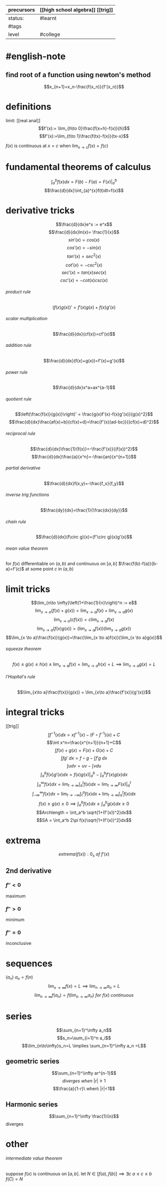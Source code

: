 | precursors | [[high school algebra]] [[trig]] |
| ---------- | -------------------------------- |
| status:    | #learnt                          |
| #tags      |                                  |
| level      | #college                         |

# #english-note

## find root of a function using newton's method
$$x_{n+1}=x_n-\frac{f(x_n)}{f'(x_n)}$$
# definitions
limit: [[real anal]]
$$f'(x):= \lim_{h\to 0}\frac{f(x+h)-f(x)}{h}$$
$$f'(x):=\lim_{t\to 1}\frac{f(tx)-f(x)}{tx-x}$$

$f(x)$ is continuous at $x=c$ when $\lim_{x\to c}f(x)=f(c)$
# fundamental theorems of calculus
$$\int_{a}^{b}f(x)dx=F(b)-F(a) = F(x)|_{a}^{b}$$
$$\frac{d}{dx}\int_{a}^{x}f(t)dt=f(x)$$

# derivative tricks
$$\frac{d}{dx}e^x := e^x$$
$$\frac{d}{dx}ln(x)= \frac{1}{x}$$
$$sin'(x)=cos(x)$$
$$cos'(x)=-sin(x)$$
$$tan'(x)=sec^2(x)$$
$$cot'(x)=-csc^2(x)$$
$$sec'(x)=tan(x)sec(x)$$
$$csc'(x)=-cot(x)csc(x)$$
###### product rule
$$(f(x)g(x))'=f'(x)g(x)+f(x)g'(x)$$
###### scalar multiplication
$$\frac{d}{dx}(cf(x))=cf'(x)$$
###### addition rule
$$\frac{d}{dx}(f(x)+g(x))=f'(x)+g'(x)$$
###### power rule
$$\frac{d}{dx}x^a=ax^{a-1}$$

###### quotient rule
$$\left(\frac{f(x)}{g(x)}\right)' = \frac{g(x)f'(x)-f(x)g'(x)}{g(x)^2}$$
$$\frac{d}{dx}\frac{af(x)+b}{cf(x)+d}=\frac{f'(x)(ad-bc)}{(cf(x)+d)^2}$$
###### reciprocal rule
$$\frac{d}{dx}\frac{1}{f(x)}=-\frac{f'(x)}{(f(x))^2}$$
$$\frac{d}{dx}\frac{a}{x^n}=-\frac{an}{x^{n+1}}$$
###### partial derivative
$$\frac{d}{dx}f(x,y)=-\frac{f_x}{f_y}$$
###### inverse trig functions
$$\frac{dy}{dx}=\frac{1}{\frac{dx}{dy}}$$
###### chain rule
$$\frac{d}{dx}(f\circ g)(x)=(f'\circ g)(x)g'(x)$$
###### mean value theorem
for $f(x)$ differentiable on $(a,b)$ and continuous on $[a,b]$ $\frac{f(b)-f(a)}{b-a}=f'(c)$ at some point $c$ in $(a,b)$



# limit tricks
$$\lim_{n\to \infty}\left(1+\frac{1}{n}\right)^n := e$$
$$\lim_{x\to a}(f(x)+g(x))=\lim_{x\to a}f(x)+\lim_{x\to a}g(x)$$
$$\lim_{x\to a}(cf(x))=c\lim_{x\to a}f(x)$$
$$\lim_{x\to a}(f(x)g(x))=(\lim_{x\to a}f(x))(\lim_{x\to a}g(x))$$
$$\lim_{x \to a}\frac{f(x)}{g(x)}=\frac{\lim_{x \to a}f(x)}{\lim_{x \to a}g(x)}$$
###### squeeze theorem 
$$f(x)\le g(x)\le h(x) \land \lim_{x\to a}f(x) = \lim_{x\to a}h(x)=L \implies \lim_{x\to a}g(x)=L$$

###### l'Hopital's rule
$$\lim_{x\to a}\frac{f(x)}{g(x)} = \lim_{x\to a}\frac{f'(x)}{g'(x)}$$


# integral tricks
[[trig]]
$$\int f^{-1}(x)dx=xf^{-1}(x)-(F\circ f^{-1})(x)+C$$
$$\int x^n=\frac{x^{n+1}}{n+1}+C$$
$$\int f(x)+g(x)=F(x)+G(x)+C$$
$$\int fg'\ dx = f\circ g - \int f'g\ dx$$
$$\int udv = uv - \int vdu$$
$$\int_a^b f(x)g'(x)dx = f(x)g(x)|_a^b - \int_a^b f'(x)g(x)dx$$
$$\int_a^\infty f(x) dx = \lim_{t\to\infty}\int_a^tf(x)dx = \lim_{t\to\infty} F(x)|_a^t$$
$$\int_{-\infty}^\infty f(x)dx = \lim_{t\to -\infty}\int_t^af(x)dx + \lim_{t\to\infty}\int_a^tf(x)dx $$
$$f(x)\ge g(x)\ge 0 \implies \int_a^b f(x)dx \ge \int_a^bg(x)dx \ge 0$$
$$Archlength = \int_a^b \sqrt{1+(f'(x))^2}dx$$
$$SA = \int_a^b 2\pi f(x)\sqrt{1+(f'(x))^2}dx$$
# extrema
$$extrema(f(x)): 0_s\ of\ f'(x)$$
## 2nd derivative
### $f'' < 0$
maximum
### $f'' > 0$ 
minimum
### $f'' = 0$
inconclusive

# sequences
$(a_n)$
$a_n = f(n)$
$$\lim_{x\to\infty}f(x)=L\implies \lim_{n\to\infty} a_n = L$$
$$\lim_{n\to\infty}f(a_n)=f(\lim_{n\to\infty}a_n)\ for\ f(x)\ continuous $$
# series
$$\sum_{n=1}^\infty a_n$$
$$s_n=\sum_{i=1}^n a_i$$
$$\lim_{n\to\infty}s_n=L \implies \sum_{n=1}^\infty a_n =L$$
## geometric series

$$\sum_{n=1}^\infty ar^{n-1}$$
$$diverges\ when\ |r|\ge 1$$
$$\frac{a}{1-r}\ when\ |r|<1$$
## Harmonic series
$$\sum_{n=1}^\infty \frac{1}{n}$$
diverges

# other
###### intermediate value theorem
suppose $f(x)$ is continuous on $[a,b]$. let $N \in [f(a),f(b)] \implies \exists c$ $a\le c\le b$ $f(C)=N$ 